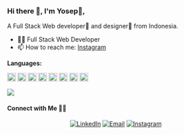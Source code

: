 ### Hi there 👋, I'm Yosep👦,
A Full Stack Web developer🎯 and designer🎨 from Indonesia.



- 👨‍💻 Full Stack Web Developer
- 📫 How to reach me: [Instagram](https://instagram.com/yosepdoni.s)

**Languages:**  

<code><img height="20" src="https://i.ibb.co/LkPVDQs/php.jpg"></code>
<code><img height="20" src="https://i.ibb.co/LN0B2z9/fltr.png"></code>
<code><img height="20" src="https://i.ibb.co/VV5DvFk/html.png"></code>
<code><img height="20" src="https://i.ibb.co/SXvDCNW/javascript.png"></code>
<code><img height="20" src="https://i.ibb.co/hV50BWM/typescript.png"></code>
<code><img height="20" src="https://i.ibb.co/gmrb88s/react.png"></code>
<code><img height="20" src="https://i.ibb.co/M6HS5Fs/nodejs.png"></code>
<code><img height="20" src="https://i.ibb.co/XXskKr6/css.png"></code>



![](https://komarev.com/ghpvc/?username=yosepdoni)

<h4> Connect with Me 🤝🏻</h4>

<p align="center">
<a href="https://www.linkedin.com/in/yosep-doni-saputra-54219a220/"><img alt="LinkedIn" src="https://img.shields.io/badge/Yosep%20Doni%20Saputra-blue?style=flat-square&logo=linkedin"></a>
<a href="mailto:yosepdoni2905@gmail.com"><img alt="Email" src="https://img.shields.io/badge/Email-yosepdoni2905@gmail.com-blue?style=flat-square&logo=gmail"></a>
<a href="https://www.instagram.com/yosepdoni.s/"><img alt="Instagram" src="https://img.shields.io/badge/Instagram-yosepdoni-blue?style=flat-square&logo=instagram"></a>

</p>
